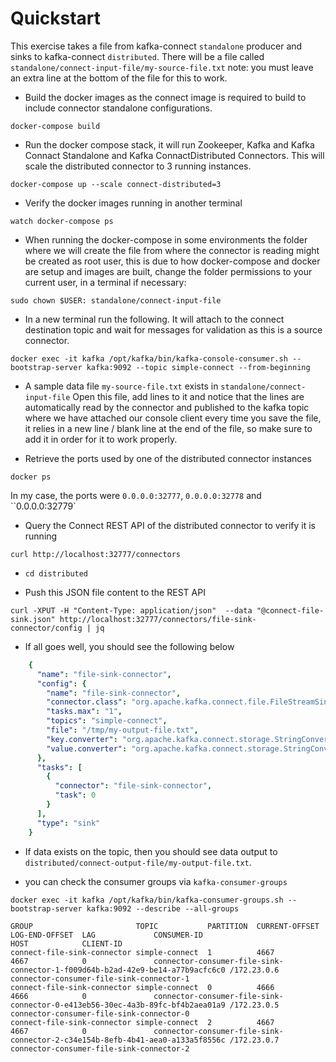 # Quickstart

This exercise takes a file from kafka-connect `standalone` producer and sinks to kafka-connect `distributed`.
There will be a file called `standalone/connect-input-file/my-source-file.txt` note: you must leave an extra line at the bottom of the file for this to work.

-  Build the docker images as the connect image is required to build to include connector standalone configurations.

`docker-compose build`

-  Run the docker compose stack, it will run Zookeeper, Kafka and Kafka Connact Standalone and Kafka ConnactDistributed Connectors. This will scale the distributed connector to 3 running instances.

`docker-compose up --scale connect-distributed=3`

- Verify the docker images running in another terminal

`watch docker-compose ps`

- When running the docker-compose in some environments the folder where we will create the file from where the connector
is reading might be created as root user, this is due to how docker-compose and docker are setup and images are built,
change the folder permissions to your current user, in a terminal if necessary:

`sudo chown $USER: standalone/connect-input-file`

-  In a new terminal run the following. It will attach to the connect destination topic and wait for messages
for validation as this is a source connector.

`docker exec -it kafka /opt/kafka/bin/kafka-console-consumer.sh --bootstrap-server kafka:9092 --topic simple-connect --from-beginning`

- A sample data file `my-source-file.txt` exists in `standalone/connect-input-file`  Open this file, add lines to it and notice that the lines are automatically read by
the connector and published to the kafka topic where we have attached our console client every time you save the file,
it relies in a new line / blank line at the end of the file, so make sure to add it in order for it to work properly.

- Retrieve the ports used by one of the distributed connector instances

```
docker ps
```

In my case, the ports were `0.0.0.0:32777`, `0.0.0.0:32778` and ``0.0.0.0:32779`


- Query the Connect REST API of the distributed connector to verify it is running

`curl http://localhost:32777/connectors`

- `cd distributed`

- Push this JSON file content to the REST API

`curl -XPUT -H "Content-Type: application/json"  --data "@connect-file-sink.json" http://localhost:32777/connectors/file-sink-connector/config | jq`

- If all goes well, you should see the following below

```yaml
    {
      "name": "file-sink-connector",
      "config": {
        "name": "file-sink-connector",
        "connector.class": "org.apache.kafka.connect.file.FileStreamSinkConnector",
        "tasks.max": "1",
        "topics": "simple-connect",
        "file": "/tmp/my-output-file.txt",
        "key.converter": "org.apache.kafka.connect.storage.StringConverter",
        "value.converter": "org.apache.kafka.connect.storage.StringConverter"
      },
      "tasks": [
        {
          "connector": "file-sink-connector",
          "task": 0
        }
      ],
      "type": "sink"
    }
```

- If data exists on the topic, then you should see data output to `distributed/connect-output-file/my-output-file.txt`.

- you can check the consumer groups via `kafka-consumer-groups`

`docker exec -it kafka /opt/kafka/bin/kafka-consumer-groups.sh --bootstrap-server kafka:9092 --describe --all-groups`

    GROUP                       TOPIC           PARTITION  CURRENT-OFFSET  LOG-END-OFFSET  LAG             CONSUMER-ID                                                                   HOST            CLIENT-ID
    connect-file-sink-connector simple-connect  1          4667            4667            0               connector-consumer-file-sink-connector-1-f009d64b-b2ad-42e9-be14-a77b9acfc6c0 /172.23.0.6     connector-consumer-file-sink-connector-1
    connect-file-sink-connector simple-connect  0          4666            4666            0               connector-consumer-file-sink-connector-0-e413eb56-30ec-4a3b-89fc-bf4b2aea01a9 /172.23.0.5     connector-consumer-file-sink-connector-0
    connect-file-sink-connector simple-connect  2          4667            4667            0               connector-consumer-file-sink-connector-2-c34e154b-8efb-4b41-aea0-a133a5f8556c /172.23.0.7     connector-consumer-file-sink-connector-2



